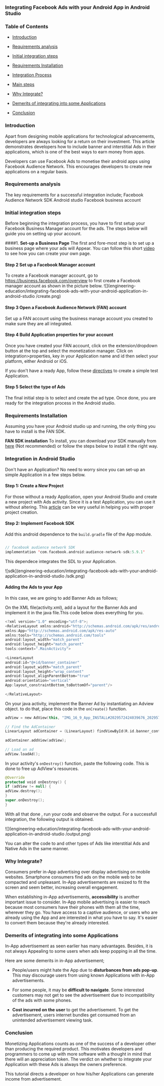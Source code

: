 ### Integrating Facebook Ads with your Android App in Android Studio


### Table of Contents

- [Introduction](#introduction)

- [Requirements analysis](#requirements-analysis)

- [Initial integration steps](#initial-integration-steps)

- [Requirements Installation](#requirements-installation)

- [Integration Process](#integration-process)
 - [Main steps](#main-steps)

- [Why Integrate?](#why-integrate)

- [Demerits of integrating into some Applications](#demerits-of-integrating-into-some-Applications)

- [Conclusion](#conclusion)



### Introduction

Apart from designing mobile applications for technological advancements, developers are always looking for a return on their investment. This article demonstrates developers how to include banner and interstitial Ads in their applications, which is one of the best ways to earn money from apps.

Developers can use Facebook Ads to monetise their android apps using Facebook Audience Network. This encourages developers to create new applications on a regular basis.

### Requirements analysis

The key requirements for a successful integration include;
    Facebook Audience Network SDK
    Android studio
    Facebook business account

### Initial integration steps

Before beginning the integration process, you have to first setup your Facebook Business Manager account for the ads.
The steps below will guide you on setting up your account.

####1. **Set-up a  Business Page**
The first and fore-most step is to set up a business page where your ads will Appear. You can follow this short [video](https://www.youtube.com/watch?v=fzW4eHQQLFk) to see how you can create your own page.

#### Step 2 **Set up a Facebook Manager  account**

To create a Facebook manager account, go to https://business.facebook.com/overview to first create a Facebook manager account as shown in the picture below.
![](engineering-education/integrating-facebook-ads-with-your-android-application-in-android-studio
/create.png)

#### Step 3 **Open a Facebook Audience Network (FAN) account**
Set up a FAN account using the business manage account you created to make sure they are all integrated.



#### Step 4 **Build Application properties for your account**

Once you have created your FAN account, click on the extension/dropdown button at the top and select the monetization manager.
Click on integration>properties, key in your Application name and id then select your platform, either Android or iOS.

If you don't have a ready App, follow these [directives](#integration-in-android-studio) to create a simple test Application.

#### Step 5 **Select the type of Ads**

The final initial step is to select and create the ad type.
Once done, you are ready for the integration process in the Android studio.

### Requirements Installation

Assuming you have your Android studio up and running, the only thing you have to install is the FAN SDK.

 **FAN SDK installation**
 To install, you can download your SDK manually from [here](https://developers.facebook.com/resources/audience-network-sdk-6.8.0.zip) (Not recommended) or follow the steps below to install it the right way.



### Integration in Android Studio

Don't have an Application? No need to worry since you can set-up an simple Application in a few steps below.

#### Step 1: Create a New Project
For those without a ready Application, open your Android Studio and create a new project with Ads activity. Since it is a test Application, you can use it without altering. This [article](https://www.section.io/engineering-education/first-android-App/) can be very useful in helping you with proper project creation.

#### Step 2: Implement Facebook SDK
Add this android dependence to the `build.gradle` file of the App module.
```kotlin

// facebook audience network SDK
implementation 'com.facebook.android:audience-network-sdk:5.9.1'

```
This dependece integrates the SDL to your Application.

![sdk](engineering-education/integrating-facebook-ads-with-your-android-application-in-android-studio
/sdk.png)

#### Adding the Ads to your App
In this case, we are going to add Banner Ads as follows;

On the XML file(activity.xml), add a layout for the Banner Ads and implement it in the java file.This code below does everything for you.
```kotlin
<?xml version="1.0" encoding="utf-8">;
<RelativeLayout xmlns:android="http://schemas.android.com/apk/res/android"
xmlns:App="http://schemas.android.com/apk/res-auto"
xmlns:tools="http://schemas.android.com/tools"
android:layout_width="match_parent"
android:layout_height="match_parent"
tools:context=".MainActivity">
 
<LinearLayout
android:id="@+id/banner_container"
android:layout_width="match_parent"
android:layout_height="wrap_content"
android:layout_alignParentBottom="true"
android:orientation="vertical"
App:layout_constraintBottom_toBottomOf="parent"/>
 
</RelativeLayout>

```

On your java activity, implement the Banner Ad by instantiating an Adview object. to do that, place this code in the `onCreate()` function.

```kotlin
adView = new AdView(this, "IMG_16_9_App_INSTALL#2029572424039676_2029575434039375", AdSize.BANNER_HEIGHT_60);
 
// Find the AdContainer
LinearLayout adContainer = (LinearLayout) findViewById(R.id.banner_container);
 
adContainer.addView(adView);
 
// Load an ad
adView.loadAd();

```
In your activity's `onDestroy()` function, paste the following code. This is done to free up AdView's resources.

```kotlin
@Override
protected void onDestroy() {
if (adView != null) {
adView.destroy();
}
super.onDestroy();
}

```

With all that done , run your code and observe the output.
For a successfull integration, the following output is obtained.

![](engineering-education/integrating-facebook-ads-with-your-android-application-in-android-studio
/output.png)

You can alter the code to and other types of Ads like interstitial Ads and Native Ads in the same manner.

### Why Integrate?
Consumers prefer in-App advertising over display advertising on mobile websites. Smartphone consumers find ads on the mobile web to be compacted and unpleasant. In-App advertisements are resized to fit the screen and seem better, increasing overall engagement.

When establishing in-App advertisements, **accessibility** is another important issue to consider. In-App mobile advertising is easier to reach because most consumers have their phones with them all the time, wherever they go. You have access to a captive audience, or users who are already using the App and are interested in what you have to say. It's easier to convert them because they're already interested.

### Demerits of integrating into some Applications
In-App advertisement as seen earlier has many advantages. Besides, it is not always Appealing to some users when ads keep popping in all the time.

Here are some demerits in in-App advertisement;

- People/users might hate the App due to **disturbances from ads pop-up**. This may discourage users from using known Applications with in-App advertisements.

- For some people, it may be **difficult to navigate**. Some interested customers may not get to see the advertisement due to incompatibility of the ads with some phones.

- **Cost incurred on the user** to get the advertisement. To get the advertisement, users internet bundles get consumed from an unintended advertisement viewing task.

### Conclusion
Monetizing Applications counts as one of the success of a developer other than producing the required product. This motivates developers and programmers to come up with more software with a thought in mind that there will an appreciation token.
The verdict on whether to integrate your Application with these Ads is always the owners preference. 

This tutorial directs a developer on how his/her Applications can generate income from advertisement.
